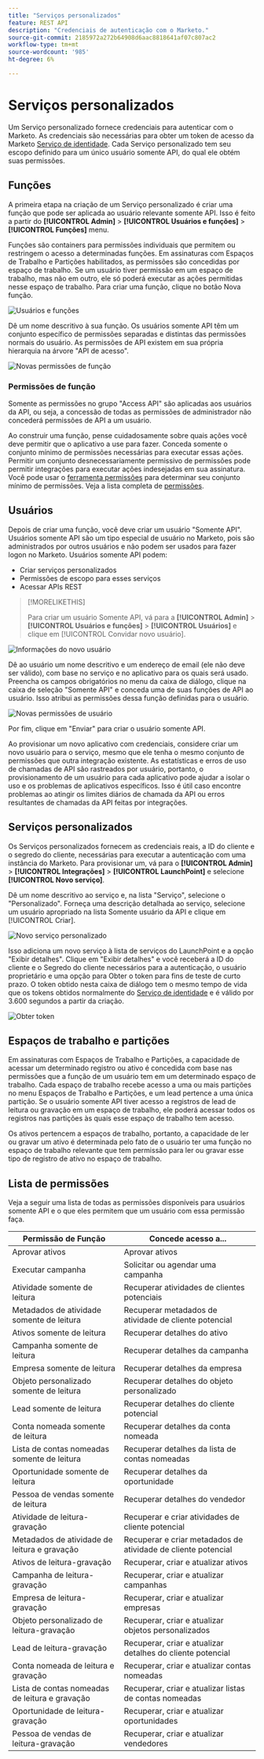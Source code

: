 ```yaml
---
title: "Serviços personalizados"
feature: REST API
description: "Credenciais de autenticação com o Marketo."
source-git-commit: 2185972a272b64908d6aac8818641af07c807ac2
workflow-type: tm+mt
source-wordcount: '985'
ht-degree: 6%

---
```



# Serviços personalizados

Um Serviço personalizado fornece credenciais para autenticar com o Marketo. As credenciais são necessárias para obter um token de acesso da Marketo [Serviço de identidade](https://developer.adobe.com/marketo-apis/api/identity/#tag/Identity/operation/identityUsingGET). Cada Serviço personalizado tem seu escopo definido para um único usuário somente API, do qual ele obtém suas permissões.

## Funções

A primeira etapa na criação de um Serviço personalizado é criar uma função que pode ser aplicada ao usuário relevante somente API. Isso é feito a partir do **[!UICONTROL Admin]** > **[!UICONTROL Usuários e funções]** > **[!UICONTROL Funções]** menu.

Funções são containers para permissões individuais que permitem ou restringem o acesso a determinadas funções. Em assinaturas com Espaços de Trabalho e Partições habilitados, as permissões são concedidas por espaço de trabalho. Se um usuário tiver permissão em um espaço de trabalho, mas não em outro, ele só poderá executar as ações permitidas nesse espaço de trabalho. Para criar uma função, clique no botão Nova função.

![Usuários e funções](assets/admin-users-and-roles-roles.png)

Dê um nome descritivo à sua função. Os usuários somente API têm um conjunto específico de permissões separadas e distintas das permissões normais do usuário. As permissões de API existem em sua própria hierarquia na árvore &quot;API de acesso&quot;.

![Novas permissões de função](assets/new-role-access-api-permissions.png)

### Permissões de função

Somente as permissões no grupo &quot;Access API&quot; são aplicadas aos usuários da API, ou seja, a concessão de todas as permissões de administrador não concederá permissões de API a um usuário.

Ao construir uma função, pense cuidadosamente sobre quais ações você deve permitir que o aplicativo a use para fazer. Conceda somente o conjunto mínimo de permissões necessárias para executar essas ações. Permitir um conjunto desnecessariamente permissivo de permissões pode permitir integrações para executar ações indesejadas em sua assinatura. Você pode usar o [ferramenta permissões](endpoint-reference.md) para determinar seu conjunto mínimo de permissões. Veja a lista completa de [permissões](#permission_list).

## Usuários

Depois de criar uma função, você deve criar um usuário &quot;Somente API&quot;. Usuários somente API são um tipo especial de usuário no Marketo, pois são administrados por outros usuários e não podem ser usados para fazer logon no Marketo. Usuários somente API podem:

- Criar serviços personalizados
- Permissões de escopo para esses serviços
- Acessar APIs REST

>[!MORELIKETHIS]
>
>Para criar um usuário Somente API, vá para a **[!UICONTROL Admin]** > **[!UICONTROL Usuários e funções]** > **[!UICONTROL Usuários]** e clique em [!UICONTROL Convidar novo usuário].


![Informações do novo usuário](assets/new-user-info.png)

Dê ao usuário um nome descritivo e um endereço de email (ele não deve ser válido), com base no serviço e no aplicativo para os quais será usado. Preencha os campos obrigatórios no menu da caixa de diálogo, clique na caixa de seleção &quot;Somente API&quot; e conceda uma de suas funções de API ao usuário. Isso atribui as permissões dessa função definidas para o usuário.

![Novas permissões de usuário](assets/new-user-permissions.png)

Por fim, clique em &quot;Enviar&quot; para criar o usuário somente API.

Ao provisionar um novo aplicativo com credenciais, considere criar um novo usuário para o serviço, mesmo que ele tenha o mesmo conjunto de permissões que outra integração existente. As estatísticas e erros de uso de chamadas de API são rastreados por usuário, portanto, o provisionamento de um usuário para cada aplicativo pode ajudar a isolar o uso e os problemas de aplicativos específicos. Isso é útil caso encontre problemas ao atingir os limites diários de chamada da API ou erros resultantes de chamadas da API feitas por integrações.

## Serviços personalizados

Os Serviços personalizados fornecem as credenciais reais, a ID do cliente e o segredo do cliente, necessárias para executar a autenticação com uma instância do Marketo. Para provisionar um, vá para o **[!UICONTROL Admin]** > **[!UICONTROL Integrações]** > **[!UICONTROL LaunchPoint]** e selecione **[!UICONTROL Novo serviço]**.

Dê um nome descritivo ao serviço e, na lista &quot;Serviço&quot;, selecione o &quot;Personalizado&quot;. Forneça uma descrição detalhada ao serviço, selecione um usuário apropriado na lista Somente usuário da API e clique em [!UICONTROL Criar].

![Novo serviço personalizado](assets/admin-launchpoint-new-service.png)

Isso adiciona um novo serviço à lista de serviços do LaunchPoint e a opção &quot;Exibir detalhes&quot;. Clique em &quot;Exibir detalhes&quot; e você receberá a ID do cliente e o Segredo do cliente necessários para a autenticação, o usuário proprietário e uma opção para Obter o token para fins de teste de curto prazo. O token obtido nesta caixa de diálogo tem o mesmo tempo de vida que os tokens obtidos normalmente do [Serviço de identidade](https://developer.adobe.com/marketo-apis/api/identity/#tag/Identity/operation/identityUsingGET) e é válido por 3.600 segundos a partir da criação.

![Obter token](assets/get-token.png)

## Espaços de trabalho e partições

Em assinaturas com Espaços de Trabalho e Partições, a capacidade de acessar um determinado registro ou ativo é concedida com base nas permissões que a função de um usuário tem em um determinado espaço de trabalho. Cada espaço de trabalho recebe acesso a uma ou mais partições no menu Espaços de Trabalho e Partições, e um lead pertence a uma única partição. Se o usuário somente API tiver acesso a registros de lead de leitura ou gravação em um espaço de trabalho, ele poderá acessar todos os registros nas partições às quais esse espaço de trabalho tem acesso.

Os ativos pertencem a espaços de trabalho, portanto, a capacidade de ler ou gravar um ativo é determinada pelo fato de o usuário ter uma função no espaço de trabalho relevante que tem permissão para ler ou gravar esse tipo de registro de ativo no espaço de trabalho.

## Lista de permissões

Veja a seguir uma lista de todas as permissões disponíveis para usuários somente API e o que eles permitem que um usuário com essa permissão faça.

| Permissão de Função | Concede acesso a... |
| --- | --- |
| Aprovar ativos | Aprovar ativos |
| Executar campanha | Solicitar ou agendar uma campanha |
| Atividade somente de leitura | Recuperar atividades de clientes potenciais |
| Metadados de atividade somente de leitura | Recuperar metadados de atividade de cliente potencial |
| Ativos somente de leitura | Recuperar detalhes do ativo |
| Campanha somente de leitura | Recuperar detalhes da campanha |
| Empresa somente de leitura | Recuperar detalhes da empresa |
| Objeto personalizado somente de leitura | Recuperar detalhes do objeto personalizado |
| Lead somente de leitura | Recuperar detalhes do cliente potencial |
| Conta nomeada somente de leitura | Recuperar detalhes da conta nomeada |
| Lista de contas nomeadas somente de leitura | Recuperar detalhes da lista de contas nomeadas |
| Oportunidade somente de leitura | Recuperar detalhes da oportunidade |
| Pessoa de vendas somente de leitura | Recuperar detalhes do vendedor |
| Atividade de leitura-gravação | Recuperar e criar atividades de cliente potencial |
| Metadados de atividade de leitura e gravação | Recuperar e criar metadados de atividade de cliente potencial |
| Ativos de leitura-gravação | Recuperar, criar e atualizar ativos |
| Campanha de leitura-gravação | Recuperar, criar e atualizar campanhas |
| Empresa de leitura-gravação | Recuperar, criar e atualizar empresas |
| Objeto personalizado de leitura-gravação | Recuperar, criar e atualizar objetos personalizados |
| Lead de leitura-gravação | Recuperar, criar e atualizar detalhes do cliente potencial |
| Conta nomeada de leitura e gravação | Recuperar, criar e atualizar contas nomeadas |
| Lista de contas nomeadas de leitura e gravação | Recuperar, criar e atualizar listas de contas nomeadas |
| Oportunidade de leitura-gravação | Recuperar, criar e atualizar oportunidades |
| Pessoa de vendas de leitura-gravação | Recuperar, criar e atualizar vendedores |
